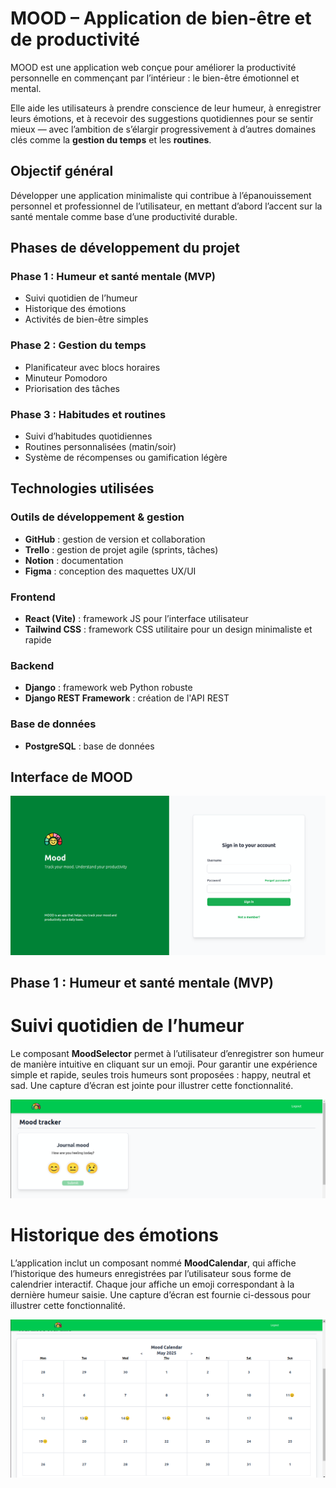# MOOD – Application de bien-être et de productivité
 
MOOD est une application web conçue pour améliorer la productivité personnelle en commençant par l’intérieur : le bien-être émotionnel et mental.

Elle aide les utilisateurs à prendre conscience de leur humeur, à enregistrer leurs émotions, et à recevoir des suggestions quotidiennes pour se sentir mieux — avec l’ambition de s’élargir progressivement à d’autres domaines clés comme la **gestion du temps** et les **routines**.

## Objectif général  
Développer une application minimaliste qui contribue à l’épanouissement personnel et professionnel de l’utilisateur, en mettant d’abord l’accent sur la santé mentale comme base d’une productivité durable.

## Phases de développement du projet  

### Phase 1 : Humeur et santé mentale (MVP)  
- Suivi quotidien de l’humeur  
- Historique des émotions  
- Activités de bien-être simples  

### Phase 2 : Gestion du temps  
- Planificateur avec blocs horaires  
- Minuteur Pomodoro  
- Priorisation des tâches  

### Phase 3 : Habitudes et routines  
- Suivi d’habitudes quotidiennes  
- Routines personnalisées (matin/soir)  
- Système de récompenses ou gamification légère  

## Technologies utilisées

### Outils de développement & gestion
- **GitHub** : gestion de version et collaboration
- **Trello** : gestion de projet agile (sprints, tâches)
- **Notion** : documentation
- **Figma** : conception des maquettes UX/UI

### Frontend
- **React (Vite)** : framework JS pour l’interface utilisateur
- **Tailwind CSS** : framework CSS utilitaire pour un design minimaliste et rapide

### Backend
- **Django** : framework web Python robuste
- **Django REST Framework** : création de l'API REST

### Base de données
- **PostgreSQL** : base de données

## Interface de MOOD
![MOOD](docs/img/moodApp.png)

## Phase 1 : Humeur et santé mentale (MVP)  
# Suivi quotidien de l’humeur 

Le composant **MoodSelector** permet à l’utilisateur d’enregistrer son humeur de manière intuitive en cliquant sur un emoji.
Pour garantir une expérience simple et rapide, seules trois humeurs sont proposées : happy, neutral et sad.
Une capture d’écran est jointe pour illustrer cette fonctionnalité.

![MOOD](docs/img/moodTracker.png)

# Historique des émotions

L’application inclut un composant nommé **MoodCalendar**, qui affiche l’historique des humeurs enregistrées par l’utilisateur sous forme de calendrier interactif.
Chaque jour affiche un emoji correspondant à la dernière humeur saisie.
Une capture d’écran est fournie ci-dessous pour illustrer cette fonctionnalité.

![MOOD](docs/img/moodCalendar.png)